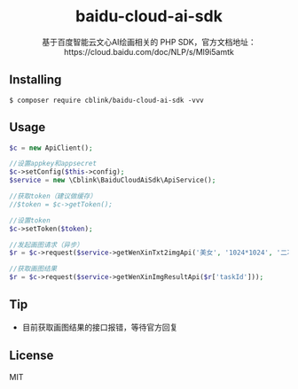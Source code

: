 <h1 align="center"> baidu-cloud-ai-sdk </h1>

<p align="center"> 
    基于百度智能云文心AI绘画相关的 PHP SDK，官方文档地址：https://cloud.baidu.com/doc/NLP/s/Ml9i5amtk
</p>


## Installing

```shell
$ composer require cblink/baidu-cloud-ai-sdk -vvv
```

## Usage

```php
$c = new ApiClient();

//设置appkey和appsecret
$c->setConfig($this->config);
$service = new \Cblink\BaiduCloudAiSdk\ApiService();

//获取token（建议做缓存）
//$token = $c->getToken();

//设置token
$c->setToken($token);

//发起画图请求（异步）
$r = $c->request($service->getWenXinTxt2imgApi('美女', '1024*1024', '二次元'));

//获取画图结果
$r = $c->request($service->getWenXinImgResultApi($r['taskId']));
```

## Tip
- 目前获取画图结果的接口报错，等待官方回复

## License

MIT